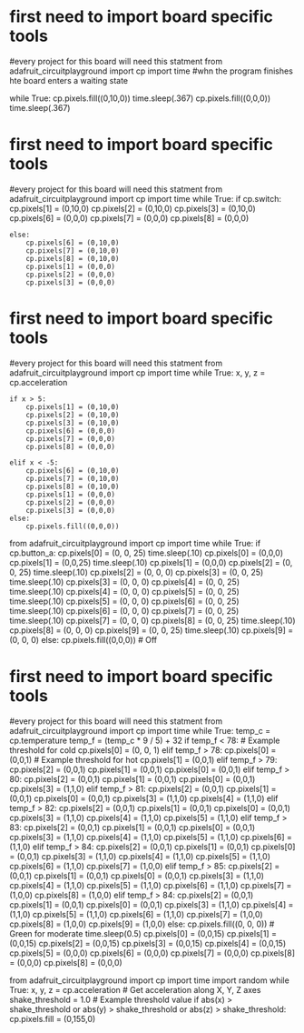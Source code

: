 # first need to import board specific tools
#every project for this board will need this statment
from adafruit_circuitplayground import cp
import time
#whn the program finishes hte board enters a waiting state

while True:
    cp.pixels.fill((0,10,0))
    time.sleep(.367)
    cp.pixels.fill((0,0,0))
    time.sleep(.367)
    
# first need to import board specific tools
#every project for this board will need this statment
from adafruit_circuitplayground import cp
import time
while True:
    if cp.switch:
        cp.pixels[1] = (0,10,0)
        cp.pixels[2] = (0,10,0)
        cp.pixels[3] = (0,10,0)
        cp.pixels[6] = (0,0,0)
        cp.pixels[7] = (0,0,0)
        cp.pixels[8] = (0,0,0)

    else:
        cp.pixels[6] = (0,10,0)
        cp.pixels[7] = (0,10,0)
        cp.pixels[8] = (0,10,0)
        cp.pixels[1] = (0,0,0)
        cp.pixels[2] = (0,0,0)
        cp.pixels[3] = (0,0,0)
# first need to import board specific tools
#every project for this board will need this statment
from adafruit_circuitplayground import cp
import time
while True:
    x, y, z = cp.acceleration

    if x > 5:
        cp.pixels[1] = (0,10,0)
        cp.pixels[2] = (0,10,0)
        cp.pixels[3] = (0,10,0)
        cp.pixels[6] = (0,0,0)
        cp.pixels[7] = (0,0,0)
        cp.pixels[8] = (0,0,0)

    elif x < -5:
        cp.pixels[6] = (0,10,0)
        cp.pixels[7] = (0,10,0)
        cp.pixels[8] = (0,10,0)
        cp.pixels[1] = (0,0,0)
        cp.pixels[2] = (0,0,0)
        cp.pixels[3] = (0,0,0)
    else:
        cp.pixels.fill((0,0,0))
from adafruit_circuitplayground import cp
import time
while True:
    if cp.button_a:
        cp.pixels[0] = (0, 0, 25)
        time.sleep(.10)
        cp.pixels[0] = (0,0,0)
        cp.pixels[1] = (0,0,25)
        time.sleep(.10)
        cp.pixels[1] = (0,0,0)
        cp.pixels[2] = (0, 0, 25)
        time.sleep(.10)
        cp.pixels[2] = (0, 0, 0)
        cp.pixels[3] = (0, 0, 25)
        time.sleep(.10)
        cp.pixels[3] = (0, 0, 0)
        cp.pixels[4] = (0, 0, 25)
        time.sleep(.10)
        cp.pixels[4] = (0, 0, 0)
        cp.pixels[5] = (0, 0, 25)
        time.sleep(.10)
        cp.pixels[5] = (0, 0, 0)
        cp.pixels[6] = (0, 0, 25)
        time.sleep(.10)
        cp.pixels[6] = (0, 0, 0)
        cp.pixels[7] = (0, 0, 25)
        time.sleep(.10)
        cp.pixels[7] = (0, 0, 0)
        cp.pixels[8] = (0, 0, 25)
        time.sleep(.10)
        cp.pixels[8] = (0, 0, 0)
        cp.pixels[9] = (0, 0, 25)
        time.sleep(.10)
        cp.pixels[9] = (0, 0, 0)
    else:
		     cp.pixels.fill((0,0,0)) # Off
# first need to import board specific tools
#every project for this board will need this statment
from adafruit_circuitplayground import cp
import time
while True:
    temp_c = cp.temperature
    temp_f = (temp_c * 9 / 5) + 32
    if temp_f < 78:  # Example threshold for cold
        cp.pixels[0] = (0, 0, 1)
    elif temp_f > 78:
        cp.pixels[0] = (0,0,1)  # Example threshold for hot
        cp.pixels[1] = (0,0,1)
    elif temp_f > 79:
        cp.pixels[2] = (0,0,1)
        cp.pixels[1] = (0,0,1)
        cp.pixels[0] = (0,0,1)
    elif temp_f > 80:
        cp.pixels[2] = (0,0,1)
        cp.pixels[1] = (0,0,1)
        cp.pixels[0] = (0,0,1)
        cp.pixels[3] = (1,1,0)
    elif temp_f > 81:
        cp.pixels[2] = (0,0,1)
        cp.pixels[1] = (0,0,1)
        cp.pixels[0] = (0,0,1)
        cp.pixels[3] = (1,1,0)
        cp.pixels[4] = (1,1,0)
    elif temp_f > 82:
        cp.pixels[2] = (0,0,1)
        cp.pixels[1] = (0,0,1)
        cp.pixels[0] = (0,0,1)
        cp.pixels[3] = (1,1,0)
        cp.pixels[4] = (1,1,0)
        cp.pixels[5] = (1,1,0)
    elif temp_f > 83:
        cp.pixels[2] = (0,0,1)
        cp.pixels[1] = (0,0,1)
        cp.pixels[0] = (0,0,1)
        cp.pixels[3] = (1,1,0)
        cp.pixels[4] = (1,1,0)
        cp.pixels[5] = (1,1,0)
        cp.pixels[6] = (1,1,0)
    elif temp_f > 84:
        cp.pixels[2] = (0,0,1)
        cp.pixels[1] = (0,0,1)
        cp.pixels[0] = (0,0,1)
        cp.pixels[3] = (1,1,0)
        cp.pixels[4] = (1,1,0)
        cp.pixels[5] = (1,1,0)
        cp.pixels[6] = (1,1,0)
        cp.pixels[7] = (1,0,0)
    elif temp_f > 85:
        cp.pixels[2] = (0,0,1)
        cp.pixels[1] = (0,0,1)
        cp.pixels[0] = (0,0,1)
        cp.pixels[3] = (1,1,0)
        cp.pixels[4] = (1,1,0)
        cp.pixels[5] = (1,1,0)
        cp.pixels[6] = (1,1,0)
        cp.pixels[7] = (1,0,0)
        cp.pixels[8] = (1,0,0)
    elif temp_f > 84:
        cp.pixels[2] = (0,0,1)
        cp.pixels[1] = (0,0,1)
        cp.pixels[0] = (0,0,1)
        cp.pixels[3] = (1,1,0)
        cp.pixels[4] = (1,1,0)
        cp.pixels[5] = (1,1,0)
        cp.pixels[6] = (1,1,0)
        cp.pixels[7] = (1,0,0)
        cp.pixels[8] = (1,0,0)
        cp.pixels[9] = (1,0,0)
    else:
        cp.pixels.fill((0, 0, 0))  # Green for moderate
    time.sleep(0.5)
    cp.pixels[0] = (0,0,15)
    cp.pixels[1] = (0,0,15)
    cp.pixels[2] = (0,0,15)
    cp.pixels[3] = (0,0,15)
    cp.pixels[4] = (0,0,15)
    cp.pixels[5] = (0,0,0)
    cp.pixels[6] = (0,0,0)
    cp.pixels[7] = (0,0,0)
    cp.pixels[8] = (0,0,0)
    cp.pixels[8] = (0,0,0)
    
from adafruit_circuitplayground import cp
import time
import random
while True:
    x, y, z = cp.acceleration  # Get acceleration along X, Y, Z axes
    shake_threshold = 1.0  # Example threshold value
    if abs(x) > shake_threshold or abs(y) > shake_threshold or abs(z) > shake_threshold:
        cp.pixels.fill = (0,155,0)

